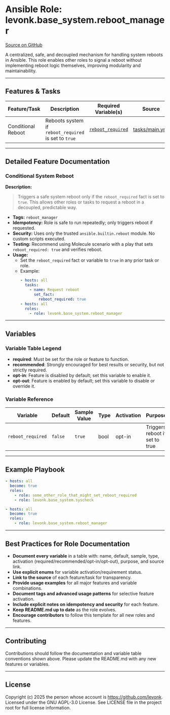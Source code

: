 # Ansible Role: levonk.base_system.reboot_manager

[Source on GitHub](https://github.com/levonk/levonk-ansible-galaxy/tree/main/levonk/base_system/roles/reboot_manager)

A centralized, safe, and decoupled mechanism for handling system reboots in Ansible. This role enables other roles to signal a reboot without implementing reboot logic themselves, improving modularity and maintainability.

---

## Features & Tasks

| Feature/Task      | Description                                                        | Required Variable(s)      | Source |
|-------------------|--------------------------------------------------------------------|---------------------------|--------|
| Conditional Reboot| Reboots system if `reboot_required` is set to `true`               | [`reboot_required`](#reboot_required) | [tasks/main.yml](https://github.com/levonk/levonk-ansible-galaxy/blob/main/levonk/base_system/roles/reboot_manager/tasks/main.yml) |

---

## Detailed Feature Documentation

### Conditional System Reboot

**Description:**
> Triggers a safe system reboot only if the `reboot_required` fact is set to `true`. This allows other roles or tasks to request a reboot in a decoupled, predictable way.

- **Tags:** `reboot_manager`
- **Idempotency:** Role is safe to run repeatedly; only triggers reboot if requested.
- **Security:** Uses only the trusted `ansible.builtin.reboot` module. No custom scripts executed.
- **Testing:** Recommend using Molecule scenario with a play that sets `reboot_required: true` and verifies reboot.
- **Usage:**
  - Set the `reboot_required` fact or variable to `true` in any prior task or role.
  - Example:
    ```yaml
    - hosts: all
      tasks:
        - name: Request reboot
          set_fact:
            reboot_required: true
    - hosts: all
      roles:
        - role: levonk.base_system.reboot_manager
    ```

---

## Variables

### Variable Table Legend

- **required**: Must be set for the role or feature to function.
- **recommended**: Strongly encouraged for best results or security, but not strictly required.
- **opt-in**: Feature is disabled by default; set this variable to enable it.
- **opt-out**: Feature is enabled by default; set this variable to disable or override it.

### Variable Reference

| Variable | Default | Sample Value | Type | Activation | Purpose | Used In |
|----------|---------|--------------|------|------------|---------|---------|
| <a name="reboot_required"></a>`reboot_required` | `false` | `true` | bool | opt-in | Triggers reboot if set to true | [tasks/main.yml](https://github.com/levonk/levonk-ansible-galaxy/blob/main/levonk/base_system/roles/reboot_manager/tasks/main.yml) |

---

## Example Playbook

```yaml
- hosts: all
  become: true
  roles:
    - role: some_other_role_that_might_set_reboot_required
    - role: levonk.base_system.syscheck

- hosts: all
  become: true
  roles:
    - role: levonk.base_system.reboot_manager
```

---

## Best Practices for Role Documentation

- **Document every variable** in a table with: name, default, sample, type, activation (required/recommended/opt-in/opt-out), purpose, and source link.
- **Use explicit enums** for variable activation/requirement status.
- **Link to the source** of each feature/task for transparency.
- **Provide usage examples** for all major features and variable combinations.
- **Document tags and advanced usage patterns** for selective feature activation.
- **Include explicit notes on idempotency and security** for each feature.
- **Keep README.md up to date** as the role evolves.
- **Encourage contributors** to follow this template for all new roles and features.

---

## Contributing

Contributions should follow the documentation and variable table conventions shown above. Please update the README.md with any new features or variables.

---

## License

Copyright (c) 2025 the person whose account is https://github.com/levonk. Licensed under the GNU AGPL-3.0 License. See LICENSE file in the project root for full license information.

